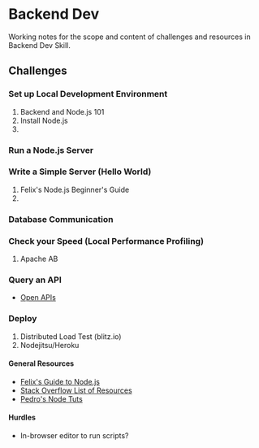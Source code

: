 # Backend Dev
Working notes for the scope and content of challenges and resources in Backend Dev Skill.

## Challenges

### Set up Local Development Environment 
1. Backend and Node.js 101
2. Install Node.js
3. 

### Run a Node.js Server


### Write a Simple Server (Hello World)
1. Felix's Node.js Beginner's Guide
2. 

### Database Communication

### Check your Speed (Local Performance Profiling)
1. Apache AB

### Query an API
* [Open APIs](http://www.programmableweb.com/apis/directory)

### Deploy 
1. Distributed Load Test (blitz.io)
2. Nodejitsu/Heroku


#### General Resources

* [Felix's Guide to Node.js](http://nodeguide.com/beginner.html)
* [Stack Overflow List of Resources](http://stackoverflow.com/questions/2353818/how-do-i-get-started-with-node-js)
* [Pedro's Node Tuts](http://nodetuts.com/)

#### Hurdles

* In-browser editor to run scripts?



